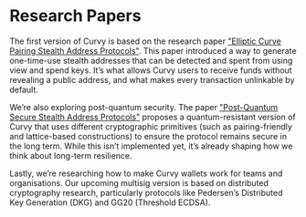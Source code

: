 # Research Papers

The first version of Curvy is based on the research paper ["Elliptic Curve Pairing Stealth Address Protocols"](https://arxiv.org/abs/2312.12131). This paper introduced a way to generate one-time-use stealth addresses that can be detected and spent from using view and spend keys. It’s what allows Curvy users to receive funds without revealing a public address, and what makes every transaction unlinkable by default.

We’re also exploring post-quantum security. The paper ["Post-Quantum Secure Stealth Address Protocols"](https://eprint.iacr.org/2025/112.pdf) proposes a quantum-resistant version of Curvy that uses different cryptographic primitives (such as pairing-friendly and lattice-based constructions) to ensure the protocol remains secure in the long term. While this isn’t implemented yet, it’s already shaping how we think about long-term resilience.

Lastly, we’re researching how to make Curvy wallets work for teams and organisations. Our upcoming multisig version is based on distributed cryptography research, particularly protocols like Pedersen’s Distributed Key Generation (DKG) and GG20 (Threshold ECDSA).
